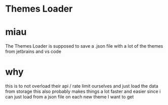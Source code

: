 # Themes Loader

# miau

The Themes Loader is supposed to save a .json file with a lot of the themes from jetbrains and
vs code

# why

this is to not overload their api / rate limit ourselves and just load the data from storage
this also probably makes things a lot faster and easier since i can just load from a json file on
each new theme I want to get
